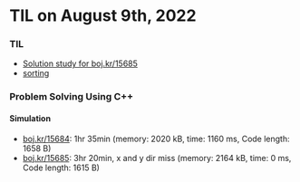 # **TIL on August 9th, 2022**
### TIL
- [Solution study for boj.kr/15685](../../../Problem%20Solving/Solution%20study/sol-study-15685-08-09-2022.md)
- [sorting](../../../Computer%20Science/Algorithm/sort-08-09-2022.md)

### Problem Solving Using C++
#### Simulation
- [boj.kr/15684](../../../Problem%20Solving/boj/Simulation/15684-08-09-2022.cpp): 1hr 35min (memory: 2020 kB, time: 1160 ms, Code length: 1658 B)
- [boj.kr/15685](../../../Problem%20Solving/boj/Simulation/15685-08-09-2022.cpp): 3hr 20min, x and y dir miss (memory: 2164 kB, time: 0 ms, Code length: 1615 B)